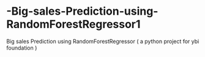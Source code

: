 # -Big-sales-Prediction-using-RandomForestRegressor1
 Big sales Prediction using RandomForestRegressor ( a python project for ybi foundation )
